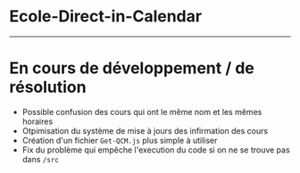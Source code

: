 # Ecole-Direct-in-Calendar
---
# En cours de développement / de résolution
- Possible confusion des cours qui ont le même nom et les mêmes horaires
- Otpimisation du système de mise à jours des infirmation des cours
- Création d'un fichier `Get-QCM.js` plus simple à utiliser
- Fix du problème qui empêche l'execution du code si on ne se trouve pas dans `/src`
